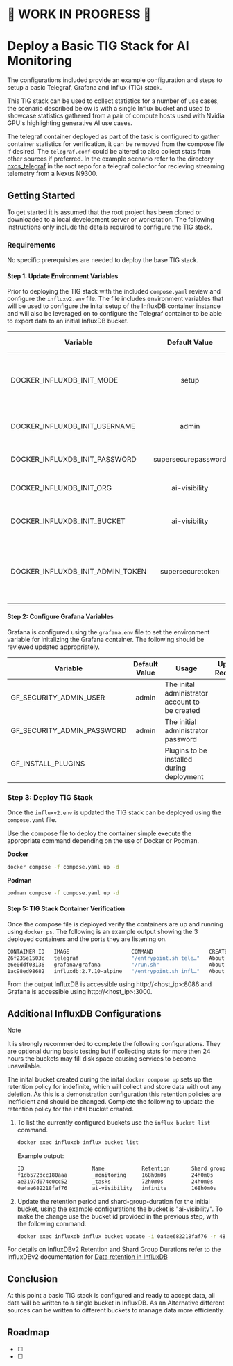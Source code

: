 <!-- About Project -->
# 🚧 WORK IN PROGRESS 🚧
# Deploy a Basic TIG Stack for AI Monitoring

The configurations included provide an example configuration and steps to setup a basic Telegraf, Grafana and Influx (TIG) stack. 

This TIG stack can be used to collect statistics for a number of use cases, the scenario described below is with a single Influx bucket and used to showcase statistics gathered from a pair of compute hosts used with Nvidia GPU's highlighting generative AI use cases. 

The telegraf container deployed as part of the task is configured to gather container statistics for verification, it can be removed from the compose file if desired. The `telegraf.conf` could be altered to also collect stats from other sources if preferred. In the example scenario refer to the directory [nxos_telegraf](../nxos_telegraf/) in the root repo for a telegraf collector for recieving streaming telemetry from a Nexus N9300.

<!-- Getting Started -->
## Getting Started
To get started it is assumed that the root project has been cloned or downloaded to a local development server or workstation. The following instructions only include the details required to configure the TIG stack.

### Requirements

No specific prerequisites are needed to deploy the base TIG stack.

#### Step 1: Update Environment Variables
Prior to deploying the TIG stack with the included `compose.yaml` review and configure the `influxv2.env` file. The file includes environment variables that will be used to configure the inital setup of the InfluxDB container instance and will also be leveraged on to configure the Telegraf container to be able to export data to an initial InfluxDB bucket.

| Variable | Default Value | Usage | Update Required |
|----------| :---: |-------| :---: |
| DOCKER_INFLUXDB_INIT_MODE | setup | No change required. Used to Setup InfluxDB on deploy |  |
| DOCKER_INFLUXDB_INIT_USERNAME | admin | The inital administrator user to be created |  |
| DOCKER_INFLUXDB_INIT_PASSWORD | supersecurepassword | The inital adminstrator password | :white_check_mark: |
| DOCKER_INFLUXDB_INIT_ORG | ai-visibility | InfluxDBv2 Inital Organization | |
| DOCKER_INFLUXDB_INIT_BUCKET | ai-visibility | Initial InfluxDBv2 Bucket to be created | |
| DOCKER_INFLUXDB_INIT_ADMIN_TOKEN | supersecuretoken | Token for admin user, used by Telegraf to authenticate and export data | :white_check_mark: |

#### Step 2: Configure Grafana Variables
Grafana is configured using the `grafana.env` file to set the environment variable for initalizing the Grafana container. The following should be reviewed updated appropriately.

| Variable | Default Value | Usage | Update Required |
|----------| :---: |-------| :---: |
| GF_SECURITY_ADMIN_USER | admin | The inital administrator account to be created | |
| GF_SECURITY_ADMIN_PASSWORD | admin | The initial administrator password | :white_check_mark: |
| GF_INSTALL_PLUGINS| | Plugins to be installed during deployment | |

### Step 3: Deploy TIG Stack
Once the `influxv2.env` is updated the TIG stack can be deployed using the `compose.yaml` file.

Use the compose file to deploy the container simple execute the appropriate command depending on the use of Docker or Podman. 

**Docker**
``` bash
docker compose -f compose.yaml up -d
```

**Podman**
``` bash
podman compose -f compose.yaml up -d
```

#### Step 5: TIG Stack Container Verification
Once the compose file is deployed verify the containers are up and running using `docker ps`. The following is an example output showing the 3 deployed containers and the ports they are listening on.

```bash
CONTAINER ID   IMAGE                    COMMAND                  CREATED              STATUS              PORTS                                                                       NAMES
26f235e1503c   telegraf                 "/entrypoint.sh tele…"   About a minute ago   Up About a minute   8092/udp, 8125/udp, 8094/tcp, 0.0.0.0:8125->8125/tcp, [::]:8125->8125/tcp   telegraf
e6e0ddf03136   grafana/grafana          "/run.sh"                About a minute ago   Up About a minute   0.0.0.0:3000->3000/tcp, [::]:3000->3000/tcp                                 grafana-server
1ac98ed98682   influxdb:2.7.10-alpine   "/entrypoint.sh infl…"   About a minute ago   Up About a minute   0.0.0.0:8086->8086/tcp, [::]:8086->8086/tcp                                 influxdb
```

From the output InfluxDB is accessible using http://<host_ip>:8086 and Grafana is accessible using http://<host_ip>:3000.

## Additional InfluxDB Configurations
> [!NOTE]
> It is strongly recommended to complete the following configurations. They are optional during basic testing but if collecting stats for more then 24 hours the buckets may fill disk space causing services to become unavailable.

The inital bucket created during the inital `docker compose up` sets up the retention policy for indefinite, which will collect and store data with out any deletion. As this is a demonstration configuration this retention policies are inefficient and should be changed. Complete the following to update the retention policy for the inital bucket created.

1. To list the currently configured buckets use the `influx bucket list` command.
    ```bash
    docker exec influxdb influx bucket list
    ```
    Example output:
    ```bash
   ID                      Name            Retention       Shard group duration    Organization ID         Schema Type
   f1db572dcc180aaa        _monitoring     168h0m0s        24h0m0s                 b1ef1db42216d126        implicit
   ae3197d074c0cc52        _tasks          72h0m0s         24h0m0s                 b1ef1db42216d126        implicit
   0a4ae682218faf76        ai-visibility   infinite        168h0m0s                b1ef1db42216d126        implicit
   ```

3. Update the retention period and shard-group-duration for the initial bucket, using the example configurations the bucket is "ai-visibility". To make the change use the bucket id provided in the previous step, with the following command.

   ```bash
   docker exec influxdb influx bucket update -i 0a4ae682218faf76 -r 48h --shard-group-duration 1h
   ```

For details on InfluxDBv2 Retention and Shard Group Durations refer to the InfluxDBv2 documentation for [Data retention in InfluxDB](https://docs.influxdata.com/influxdb/v2/reference/internals/data-retention/#:~:text=The%20InfluxDB%20retention%20enforcement%20service,%2Dcheck%2Dinterval%20configuration%20option.)

## Conclusion
At this point a basic TIG stack is configured and ready to accept data, all data will be written to a single bucket in InfluxDB. As an Alternative different sources can be written to different buckets to manage data more efficiently.

<!-- Roadmap -->
## Roadmap
- [ ] 
- [ ] 
<!-- MARKDOWN LINKS & IMAGES -->
<!-- https://www.markdownguide.org/basic-syntax/#reference-style-links -->
